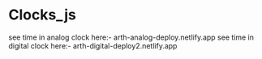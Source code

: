 # Clocks_js
see time in analog clock here:- arth-analog-deploy.netlify.app
see time in digital clock here:- arth-digital-deploy2.netlify.app
